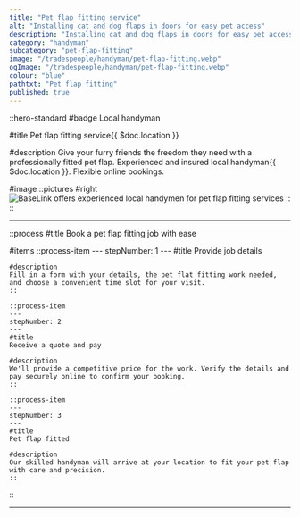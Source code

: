 ```yaml
---
title: "Pet flap fitting service"
alt: "Installing cat and dog flaps in doors for easy pet access"
description: "Installing cat and dog flaps in doors for easy pet access"
category: "handyman"
subcategory: "pet-flap-fitting"
image: "/tradespeople/handyman/pet-flap-fitting.webp"
ogImage: "/tradespeople/handyman/pet-flap-fitting.webp"
colour: "blue"
pathtxt: "Pet flap fitting"
published: true
---
```


::hero-standard
#badge
Local handyman

#title
Pet flap fitting service{{ $doc.location }}

#description
Give your furry friends the freedom they need with a professionally fitted pet flap. Experienced and insured local handyman{{ $doc.location }}. Flexible online bookings.

#image
    ::pictures
    #right
    ![BaseLink offers experienced local handymen for pet flap fitting services](/tradespeople/handyman/pet-flap-fitting.webp)
    ::
::

---

::process
#title
Book a pet flap fitting job with ease

#items
    ::process-item
    ---
    stepNumber: 1
    ---
    #title
    Provide job details

    #description
    Fill in a form with your details, the pet flat fitting work needed, and choose a convenient time slot for your visit.
    ::
    
    ::process-item
    ---
    stepNumber: 2
    ---
    #title
    Receive a quote and pay

    #description
    We'll provide a competitive price for the work. Verify the details and pay securely online to confirm your booking.
    ::

    ::process-item
    ---
    stepNumber: 3
    ---
    #title
    Pet flap fitted

    #description
    Our skilled handyman will arrive at your location to fit your pet flap with care and precision.
    ::
::

---
